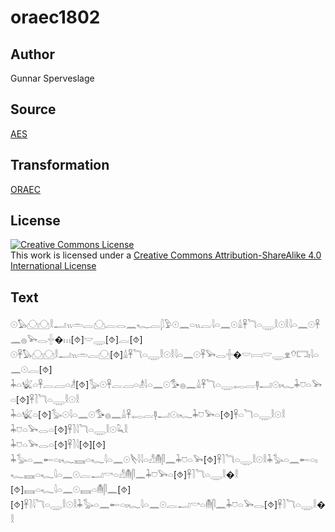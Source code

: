 # oraec1802

## Author

Gunnar Sperveslage

## Source

[AES](https://github.com/simondschweitzer/aes)

## Transformation

[ORAEC](https://oraec.github.io/)

## License

<a rel="license" href="http://creativecommons.org/licenses/by-sa/4.0/"><img alt="Creative Commons License" style="border-width:0" src="https://i.creativecommons.org/l/by-sa/4.0/88x31.png" /></a><br />This work is licensed under a <a rel="license" href="http://creativecommons.org/licenses/by-sa/4.0/">Creative Commons Attribution-ShareAlike 4.0 International License</a>

## Text

𓇳𓅃𓈌𓈌𓎛𓂝𓏭𓏛𓐛𓈌𓐛𓂋𓈖𓆑𓐛𓆄𓅱𓇳𓈖𓏏𓏭𓐛𓇋𓏏𓈖𓇳𓏙𓋹𓆓𓏏𓇾𓎛𓇳𓎛𓇋𓏏𓈖𓇳𓋹𓈖𓐍𓅨𓂋𓏶�𓏥[⯑]𓎟𓇾[⯑]𓐛[⯑]<br>
𓇳𓋹𓅃𓈌𓈌𓎛𓂝𓏭𓏛𓐛𓈌[⯑]𓏙𓋹𓆓𓏏𓇾𓎛𓇳𓎛𓇋𓏏𓈖𓇳𓋹𓅨𓂋𓏶�𓎟𓇯𓎟𓇾𓁷𓄣𓉐𓏤𓇋𓏏𓈖𓇳𓐛[⯑]<br>
𓇓𓏏𓆤𓏏𓋹𓐛𓐙𓏏𓁦[⯑]𓅭𓇳𓋹𓐛𓐙𓏏𓁦𓇋𓏏𓈖𓇳𓅜𓐍𓈖𓏙𓋹𓆓𓏏𓇾𓉻𓐛𓊢𓂝𓇳𓏤𓆑𓇓𓈞𓏏𓅨𓏏[⯑]𓋹𓍘𓆓𓏏𓇾𓎛𓇳𓎛<br>
𓇓𓏏𓆤𓏏[⯑]𓅭𓇳𓇋𓏏𓈖𓇳𓅜𓐍𓈖𓏙𓋹𓉻𓐛𓊢𓂝𓇳𓏤𓆑𓇓𓈞𓅨𓏏[⯑]𓋹𓏏𓆓𓏏𓇾𓎛𓇳𓎛<br>
𓇓𓈞𓏏𓅨𓂋𓏏[⯑]𓋹𓍘𓇋𓆓𓏏𓇾𓎛𓇳𓆗𓎛<br>
𓇓𓈞𓏏𓅨𓂋𓏏[⯑]𓋹𓍘𓇋[⯑][⯑]<br>
𓇓𓅭𓏏𓈖𓄡𓏏𓏤𓆑𓈘𓏏𓆑𓇋𓏏𓈖𓇳𓌸𓇋𓇋𓏏𓀭𓄟𓋴𓈖𓇓𓈞𓏏𓅨[⯑]𓋹𓍘𓆓𓏏𓇾𓎛𓇳𓎛𓇓𓅭𓏏𓈖𓄡𓏏𓏤𓆑𓈘𓏏𓆑𓇋𓏏𓈖𓇳𓐛𓂝𓎡𓏏𓀭𓄟𓋴𓈖𓇓𓈞𓅨𓏏[⯑]𓋹𓍘𓆓𓏏𓇾𓎛�𓎛<br>
[⯑]𓈘𓏏𓆑𓇋𓏏𓈖𓇳𓈘𓏏𓄟𓋴𓈖[⯑][⯑]𓋹𓍘𓇋𓆓𓏏𓇾𓎛𓇳𓎛𓇓𓅭𓏏𓈖𓄡𓏏𓏤𓆑𓇋𓏏𓈖𓇳𓐛𓂝𓎡𓏏𓄟𓋴𓈖𓇓𓈞𓏏𓅨𓂋[⯑]𓋹𓍘𓆓𓏏𓇾𓎛�𓎛<br>
